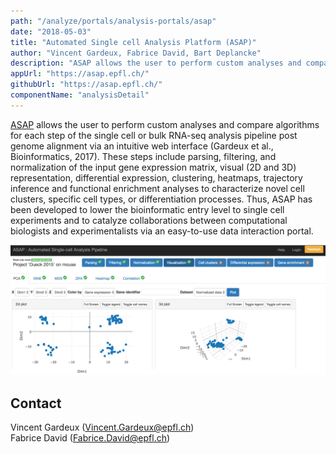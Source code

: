```yaml
---
path: "/analyze/portals/analysis-portals/asap"
date: "2018-05-03"
title: "Automated Single cell Analysis Platform (ASAP)"
author: "Vincent Gardeux, Fabrice David, Bart Deplancke"
description: "ASAP allows the user to perform custom analyses and compare algorithms for each step of the single cell or bulk RNA-seq analysis pipeline post genome alignment."
appUrl: "https://asap.epfl.ch/"
githubUrl: "https://asap.epfl.ch/"
componentName: "analysisDetail"
---
```


[ASAP](https://asap.epfl.ch/) allows the user to perform custom analyses and compare algorithms for each step of the single cell or bulk RNA-seq analysis pipeline post genome alignment via an intuitive web interface (Gardeux et al., Bioinformatics, 2017). These steps include parsing, filtering, and normalization of the input gene expression matrix, visual (2D and 3D) representation, differential expression, clustering, heatmaps, trajectory inference and functional enrichment analyses to characterize novel cell clusters, specific cell types, or differentiation processes. Thus, ASAP has been developed to lower the bioinformatic entry level to single cell experiments and to catalyze collaborations between computational biologists and experimentalists via an easy-to-use data interaction portal.

[![ASAP](../_images/portals/asap.png)](https://asap.epfl.ch)

## Contact
Vincent Gardeux ([Vincent.Gardeux@epfl.ch](mailto:Vincent.Gardeux@epfl.ch))\
Fabrice David ([Fabrice.David@epfl.ch](mailto:Fabrice.David@epfl.ch))
